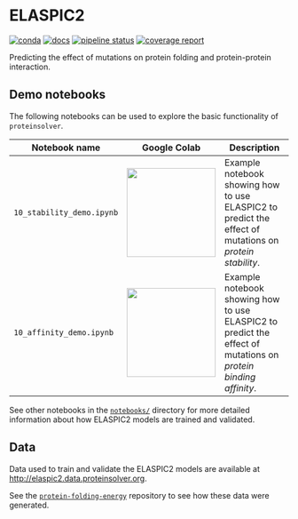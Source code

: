 # ELASPIC2

[![conda](https://img.shields.io/conda/dn/ostrokach-forge/elaspic2.svg)](https://anaconda.org/ostrokach-forge/elaspic2/)
[![docs](https://img.shields.io/badge/docs-v0.1.2-blue.svg)](https://ostrokach.gitlab.io/elaspic-v2/v0.1.2/)
[![pipeline status](https://gitlab.com/ostrokach/elaspic-v2/badges/v0.1.2/pipeline.svg)](https://gitlab.com/ostrokach/elaspic-v2/commits/v0.1.2/)
[![coverage report](https://gitlab.com/ostrokach/elaspic-v2/badges/v0.1.2/coverage.svg)](https://ostrokach.gitlab.io/elaspic-v2/v0.1.2/htmlcov/)

Predicting the effect of mutations on protein folding and protein-protein interaction.

## Demo notebooks

The following notebooks can be used to explore the basic functionality of `proteinsolver`.

| Notebook name             | Google Colab                                                                                                                                                                                                   | Description                                                                                                    |
| ------------------------- | -------------------------------------------------------------------------------------------------------------------------------------------------------------------------------------------------------------- | -------------------------------------------------------------------------------------------------------------- |
| `10_stability_demo.ipynb` | <a href="https://colab.research.google.com/github/elaspic/elaspic2/blob/master/notebooks/10_stability_demo.ipynb"></a><img src="https://colab.research.google.com/assets/colab-badge.svg" width="160px" /></a> | Example notebook showing how to use ELASPIC2 to predict the effect of mutations on _protein stability_.        |
| `10_affinity_demo.ipynb`  | <a href="https://colab.research.google.com/github/elaspic/elaspic2/blob/master/notebooks/10_affinity_demo.ipynb"></a><img src="https://colab.research.google.com/assets/colab-badge.svg" width="160px" /></a>  | Example notebook showing how to use ELASPIC2 to predict the effect of mutations on _protein binding affinity_. |

See other notebooks in the [`notebooks/`]("notebooks/") directory for more detailed information about how ELASPIC2 models are trained and validated.

## Data

Data used to train and validate the ELASPIC2 models are available at <http://elaspic2.data.proteinsolver.org>.

See the [`protein-folding-energy`](https://gitlab.com/datapkg/protein-folding-energy) repository to see how these data were generated.
